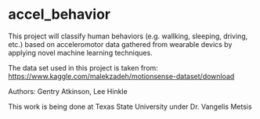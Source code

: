 # accel_behavior

This project will classify human behaviors (e.g. wallking, sleeping, driving, etc.) based on acceleromotor data gathered from wearable devics by applying novel machine learning techniques.

The data set used in this project is taken from: https://www.kaggle.com/malekzadeh/motionsense-dataset/download

Authors: Gentry Atkinson, Lee Hinkle

This work is being done at Texas State University under Dr. Vangelis Metsis
